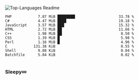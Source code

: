 #

![Top-Languages Readme](https://github.com/MogsFriend/MogsFriend/workflows/Top-Languages%20Readme/badge.svg)

<!--START_SECTION:top_language-->
```text
PHP            7.87 MiB ████████                    33.78 %
C#             4.47 MiB ████                        19.18 %
JavaScript     3.57 MiB ███                         15.32 %
HTML           2.72 MiB ██                          11.66 %
C++            1.98 MiB ██                           8.50 %
CSS            1.39 MiB █                            5.98 %
Perl           1.16 MiB █                            4.96 %
C            131.38 KiB                              0.55 %
Shell          9.88 KiB                              0.04 %
Batchfile      5.84 KiB                              0.02 %
```
<!--END_SECTION:top_language-->

#

### Sleepy💤
<!--
**MogsFriend/MogsFriend** is a ✨ _special_ ✨ repository because its `README.md` (this file) appears on your GitHub profile.

Here are some ideas to get you started:

- 🔭 I’m currently working on ...
- 🌱 I’m currently learning ...
- 👯 I’m looking to collaborate on ...
- 🤔 I’m looking for help with ...
- 💬 Ask me about ...
- 📫 How to reach me: ...
- 😄 Pronouns: ...
- ⚡ Fun fact: ...
-->
